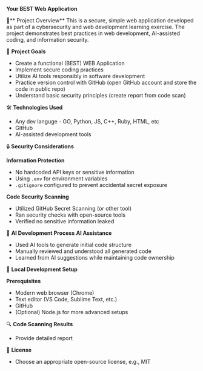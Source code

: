 **Your BEST Web Application**

🌟** Project Overview**
This is a secure, simple web application developed as part of a cybersecurity and web development learning exercise. 
The project demonstrates best practices in web development, AI-assisted coding, and information security.

🎯 **Project Goals**
- Create a functional (BEST) WEB Application
- Implement secure coding practices
- Utilize AI tools responsibly in software development
- Practice version control with GitHub (open GitHub account and store the code in public repo)
- Understand basic security principles (create report from code scan)

🛠 **Technologies Used**
- Any dev languge - GO, Python, JS, C++, Ruby, HTML, etc
- GitHub
- AI-assisted development tools

🔒 **Security Considerations**

**Information Protection**
- No hardcoded API keys or sensitive information
- Using `.env` for environment variables
- `.gitignore` configured to prevent accidental secret exposure

**Code Security Scanning**
- Utilized GitHub Secret Scanning (or other tool)
- Ran security checks with open-source tools
- Verified no sensitive information leaked

🤖 **AI Development Process**
**AI Assistance**
- Used AI tools to generate initial code structure
- Manually reviewed and understood all generated code
- Learned from AI suggestions while maintaining code ownership

🚀 **Local Development Setup**

**Prerequisites**
- Modern web browser (Chrome)
- Text editor (VS Code, Sublime Text, etc.)
- GitHub
- (Optional) Node.js for more advanced setups

🔍 **Code Scanning Results**
- Provide detailed report

📜 **License**
- Choose an appropriate open-source license, e.g., MIT
